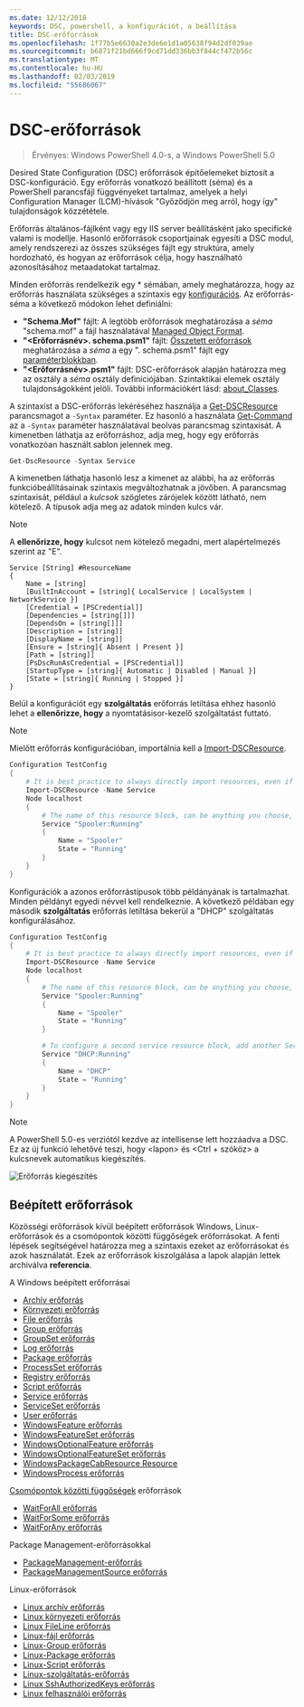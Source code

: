 ```yaml
---
ms.date: 12/12/2018
keywords: DSC, powershell, a konfigurációt, a beállítása
title: DSC-erőforrások
ms.openlocfilehash: 1f77b5e6630a2e3de6e1d1a05638f94d2df039ae
ms.sourcegitcommit: b6871f21bd666f9cd71dd336bb3f844cf472b56c
ms.translationtype: MT
ms.contentlocale: hu-HU
ms.lasthandoff: 02/03/2019
ms.locfileid: "55686067"
---
```

# <a name="dsc-resources"></a>DSC-erőforrások

>Érvényes: Windows PowerShell 4.0-s, a Windows PowerShell 5.0

Desired State Configuration (DSC) erőforrások építőelemeket biztosít a DSC-konfiguráció. Egy erőforrás vonatkozó beállított (séma) és a PowerShell parancsfájl függvényeket tartalmaz, amelyek a helyi Configuration Manager (LCM)-hívások "Győződjön meg arról, hogy így" tulajdonságok közzététele.

Erőforrás általános-fájlként vagy egy IIS server beállításként jako specifické valami is modellje.  Hasonló erőforrások csoportjainak egyesíti a DSC modul, amely rendszerezi az összes szükséges fájlt egy struktúra, amely hordozható, és hogyan az erőforrások célja, hogy használható azonosításához metaadatokat tartalmaz.

Minden erőforrás rendelkezik egy * sémában, amely meghatározza, hogy az erőforrás használata szükséges a szintaxis egy [konfigurációs](../configurations/configurations.md). Az erőforrás-séma a következő módokon lehet definiálni:

- **"Schema.Mof"** fájlt: A legtöbb erőforrások meghatározása a *séma* "schema.mof" a fájl használatával [Managed Object Format](/windows/desktop/wmisdk/managed-object-format--mof-).
- **"\<Erőforrásnév\>. schema.psm1"** fájlt: [Összetett erőforrások](../configurations/compositeConfigs.md) meghatározása a *séma* a egy "<ResourceName>. schema.psm1" fájlt egy [paraméterblokkban](/powershell/module/microsoft.powershell.core/about/about_functions?view=powershell-6#functions-with-parameters).
- **"\<Erőforrásnév\>.psm1"** fájlt: DSC-erőforrások alapján határozza meg az osztály a *séma* osztály definíciójában. Szintaktikai elemek osztály tulajdonságokként jelöli. További információkért lásd: [about_Classes](/powershell/module/psdesiredstateconfiguration/about/about_classes_and_dsc).

A szintaxist a DSC-erőforrás lekéréséhez használja a [Get-DSCResource](/powershell/module/PSDesiredStateConfiguration/Get-DscResource) parancsmagot a `-Syntax` paraméter. Ez hasonló a használata [Get-Command](/powershell/module/microsoft.powershell.core/get-command) az a `-Syntax` paraméter használatával beolvas parancsmag szintaxisát. A kimenetben láthatja az erőforráshoz, adja meg, hogy egy erőforrás vonatkozóan használt sablon jelennek meg.

```powershell
Get-DscResource -Syntax Service
```

A kimenetben láthatja hasonló lesz a kimenet az alábbi, ha az erőforrás funkcióbeállításainak szintaxis megváltozhatnak a jövőben. A parancsmag szintaxisát, például a *kulcsok* szögletes zárójelek között látható, nem kötelező. A típusok adja meg az adatok minden kulcs vár.

> [!NOTE]
> A **ellenőrizze, hogy** kulcsot nem kötelező megadni, mert alapértelmezés szerint az "E".

```output
Service [String] #ResourceName
{
    Name = [string]
    [BuiltInAccount = [string]{ LocalService | LocalSystem | NetworkService }]
    [Credential = [PSCredential]]
    [Dependencies = [string[]]]
    [DependsOn = [string[]]]
    [Description = [string]]
    [DisplayName = [string]]
    [Ensure = [string]{ Absent | Present }]
    [Path = [string]]
    [PsDscRunAsCredential = [PSCredential]]
    [StartupType = [string]{ Automatic | Disabled | Manual }]
    [State = [string]{ Running | Stopped }]
}
```

Belül a konfigurációt egy **szolgáltatás** erőforrás letiltása ehhez hasonló lehet a **ellenőrizze, hogy** a nyomtatásisor-kezelő szolgáltatást futtató.

> [!NOTE]
> Mielőtt erőforrás konfigurációban, importálnia kell a [Import-DSCResource](../configurations/import-dscresource.md).

```powershell
Configuration TestConfig
{
    # It is best practice to always directly import resources, even if the resource is a built-in resource.
    Import-DSCResource -Name Service
    Node localhost
    {
        # The name of this resource block, can be anything you choose, as long as it is of type [String] as indicated by the schema.
        Service "Spooler:Running"
        {
            Name = "Spooler"
            State = "Running"
        }
    }
}
```

Konfigurációk a azonos erőforrástípusok több példányának is tartalmazhat. Minden példányt egyedi névvel kell rendelkeznie. A következő példában egy második **szolgáltatás** erőforrás letiltása bekerül a "DHCP" szolgáltatás konfigurálásához.

```powershell
Configuration TestConfig
{
    # It is best practice to always directly import resources, even if the resource is a built-in resource.
    Import-DSCResource -Name Service
    Node localhost
    {
        # The name of this resource block, can be anything you choose, as long as it is of type [String] as indicated by the schema.
        Service "Spooler:Running"
        {
            Name = "Spooler"
            State = "Running"
        }

        # To configure a second service resource block, add another Service resource block and use a unique name.
        Service "DHCP:Running"
        {
            Name = "DHCP"
            State = "Running"
        }
    }
}
```

> [!NOTE]
> A PowerShell 5.0-es verziótól kezdve az intellisense lett hozzáadva a DSC. Ez az új funkció lehetővé teszi, hogy \<lapon\> és \<Ctrl + szóköz\> a kulcsnevek automatikus kiegészítés.

![Erőforrás kiegészítés](../media/resource-tabcompletion.png)

## <a name="built-in-resources"></a>Beépített erőforrások

Közösségi erőforrások kívül beépített erőforrások Windows, Linux-erőforrások és a csomópontok közötti függőségek erőforrásokat. A fenti lépések segítségével határozza meg a szintaxis ezeket az erőforrásokat és azok használatát. Ezek az erőforrások kiszolgálása a lapok alapján lettek archiválva **referencia**.

A Windows beépített erőforrásai

* [Archív erőforrás](../reference/resources/windows/archiveResource.md)
* [Környezeti erőforrás](../reference/resources/windows/environmentResource.md)
* [File erőforrás](../reference/resources/windows/fileResource.md)
* [Group erőforrás](../reference/resources/windows/groupResource.md)
* [GroupSet erőforrás](../reference/resources/windows/groupSetResource.md)
* [Log erőforrás](../reference/resources/windows/logResource.md)
* [Package erőforrás](../reference/resources/windows/packageResource.md)
* [ProcessSet erőforrás](../reference/resources/windows/ProcessSetResource.md)
* [Registry erőforrás](../reference/resources/windows/registryResource.md)
* [Script erőforrás](../reference/resources/windows/scriptResource.md)
* [Service erőforrás](../reference/resources/windows/serviceResource.md)
* [ServiceSet erőforrás](../reference/resources/windows/serviceSetResource.md)
* [User erőforrás](../reference/resources/windows/userResource.md)
* [WindowsFeature erőforrás](../reference/resources/windows/windowsFeatureResource.md)
* [WindowsFeatureSet erőforrás](../reference/resources/windows/windowsFeatureSetResource.md)
* [WindowsOptionalFeature erőforrás](../reference/resources/windows/windowsOptionalFeatureResource.md)
* [WindowsOptionalFeatureSet erőforrás](../reference/resources/windows/windowsOptionalFeatureSetResource.md)
* [WindowsPackageCabResource Resource](../reference/resources/windows/windowsPackageCabResource.md)
* [WindowsProcess erőforrás](../reference/resources/windows/windowsProcessResource.md)

[Csomópontok közötti függőségek](../configurations/crossNodeDependencies.md) erőforrások

* [WaitForAll erőforrás](../reference/resources/windows/waitForAllResource.md)
* [WaitForSome erőforrás](../reference/resources/windows/waitForSomeResource.md)
* [WaitForAny erőforrás](../reference/resources/windows/waitForAnyResource.md)

Package Management-erőforrásokkal

* [PackageManagement-erőforrás](../reference/resources/packagemanagement/PackageManagementDscResource.md)
* [PackageManagementSource erőforrás](../reference/resources/packagemanagement/PackageManagementSourceDscResource.md)

Linux-erőforrások

* [Linux archív erőforrás](../reference/resources/linux/lnxArchiveResource.md)
* [Linux környezeti erőforrás](../reference/resources/linux/lnxEnvironmentResource.md)
* [Linux FileLine erőforrás](../reference/resources/linux/lnxFileLineResource.md)
* [Linux-fájl erőforrás](../reference/resources/linux/lnxFileResource.md)
* [Linux-Group erőforrás](../reference/resources/linux/lnxGroupResource.md)
* [Linux-Package erőforrás](../reference/resources/linux/lnxPackageResource.md)
* [Linux-Script erőforrás](../reference/resources/linux/lnxScriptResource.md)
* [Linux-szolgáltatás-erőforrás](../reference/resources/linux/lnxServiceResource.md)
* [Linux SshAuthorizedKeys erőforrás](../reference/resources/linux/lnxSshAuthorizedKeysResource.md)
* [Linux felhasználói erőforrás](../reference/resources/linux/lnxUserResource.md)
